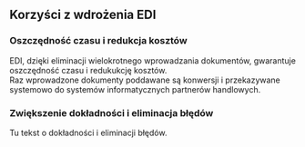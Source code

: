 ## Korzyści z wdrożenia EDI

### Oszczędność czasu i redukcja kosztów

EDI, dzięki eliminacji wielokrotnego wprowadzania dokumentów, gwarantuje oszczędność czasu i redukukcję kosztów.  
Raz wprowadzone dokumenty poddawane są konwersji i przekazywane systemowo do systemów informatycznych partnerów handlowych.

### Zwiększenie dokładności i eliminacja błędów

Tu tekst o dokładności i eliminacji błędów.
